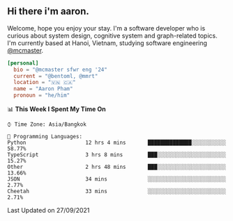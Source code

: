 <h2><b>Hi there i'm aaron. </b></h2>

Welcome, hope you enjoy your stay. I'm a software developer who is curious about system design, cognitive system and graph-related topics. I'm currently based at Hanoi, Vietnam, studying software engineering [@mcmaster](https://www.mcmaster.ca/).

```toml
[personal]
  bio = "@mcmaster sfwr eng '24"
  current = "@bentoml, @mmrt"
  location = "🇻🇳 🇨🇦"
  name = "Aaron Pham"
  pronoun = "he/him"
```
<!--<img src="https://github-readme-stats.vercel.app/api?username=aarnphm&show_icons=true&count_private=true&theme=dark" height="170"/>-->
<!--<img src="https://github-readme-stats.vercel.app/api/top-langs/?username=aarnphm&layout=compact&hide=css&theme=dark" height="170" />-->

<!--START_SECTION:waka-->
📊 **This Week I Spent My Time On** 

```text
⌚︎ Time Zone: Asia/Bangkok

💬 Programming Languages: 
Python                   12 hrs 4 mins       ██████████████░░░░░░░░░░░   58.77% 
TypeScript               3 hrs 8 mins        ███░░░░░░░░░░░░░░░░░░░░░░   15.27% 
Other                    2 hrs 48 mins       ███░░░░░░░░░░░░░░░░░░░░░░   13.66% 
JSON                     34 mins             ░░░░░░░░░░░░░░░░░░░░░░░░░   2.77% 
Cheetah                  33 mins             ░░░░░░░░░░░░░░░░░░░░░░░░░   2.71%

```


 Last Updated on 27/09/2021
<!--END_SECTION:waka-->
